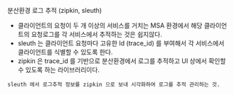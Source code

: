 분산환경 로그 추적 (zipkin, sleuth)

- 클라이언트의 요청이 두 개 이상의 서비스를 거치는 MSA 환경에서 해당 클라이언트의 요청로그를 각 서비스에서 추적하는 것은 쉽지않다.
- sleuth 는 클라이언트 요청마다 고유한 Id (trace_id) 를 부여해서 각 서비스에서 클라이언트를 식별할 수 있도록 한다.
- zipkin 은 trace_id 를 기반으로 분산환경에서 로그를 추적하고 UI 상에서 확인할 수 있도록 하는 라이브러리이다.

```
sleuth 에서 로그추적 정보를 zipkin 으로 보내 시각화하여 로그를 추적 관리하는 것.
```

